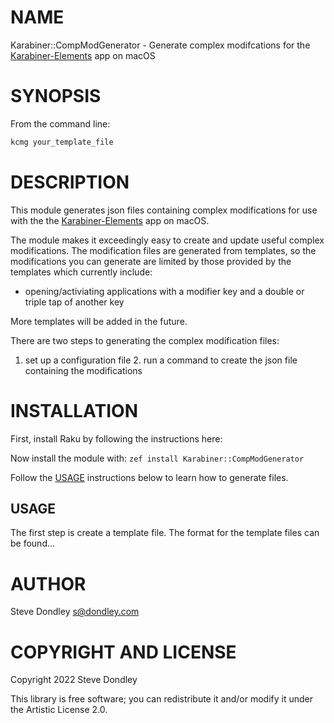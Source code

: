 NAME
====

Karabiner::CompModGenerator - Generate complex modifcations for the [Karabiner-Elements](https://karabiner-elements.pqrs.org) app on macOS

SYNOPSIS
========

From the command line:

```raku
kcmg your_template_file
```

DESCRIPTION
===========

This module generates json files containing complex modifications for use with the the [Karabiner-Elements](https://karabiner-elements.pqrs.org) app on macOS.

The module makes it exceedingly easy to create and update useful complex modifications. The modification files are generated from templates, so the modifications you can generate are limited by those provided by the templates which currently include:

* opening/activiating applications with a modifier key and a double or triple tap of another key

More templates will be added in the future.

There are two steps to generating the complex modification files:

1. set up a configuration file 2. run a command to create the json file containing the modifications

INSTALLATION
============

First, install Raku by following the instructions here:

Now install the module with: `zef install Karabiner::CompModGenerator`

Follow the [USAGE](USAGE) instructions below to learn how to generate files.

USAGE
-----

The first step is create a template file. The format for the template files can be found...

AUTHOR
======

Steve Dondley <s@dondley.com>

COPYRIGHT AND LICENSE
=====================

Copyright 2022 Steve Dondley

This library is free software; you can redistribute it and/or modify it under the Artistic License 2.0.

